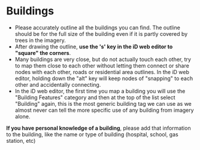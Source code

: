 Buildings
=======
* Please accurately outline all the buildings you can find. The outline should be for the full size of the building even if it is partly covered by trees in the imagery.
* After drawing the outline, **use the 's' key in the iD web editor to "square" the corners**.
* Many buildings are very close, but do not actually touch each other, try to map them close to each other without letting them connect or share nodes with each other, roads or residential area outlines. In the iD web editor, holding down the "alt" key will keep nodes of "snapping" to each other and accidentally connecting.
* In the iD web editor, the first time you map a building you will use the "Building Features" category and then at the top of the list select "Building" again, this is the most generic building tag we can use as we almost never can tell the more specific use of any building from imagery alone.

**If you have personal knowledge of a building**, please add that information to the building, like the name or type of building (hospital, school, gas station, etc)